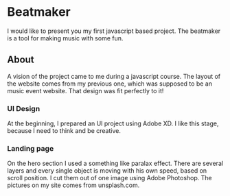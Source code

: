 # Beatmaker

I would like to present you my first javascript based project. The beatmaker is a tool for making music with some fun.

## About

A vision of the project came to me during a javascript course. The layout of the website comes from my previous one, which was supposed to be an music event website. That design was fit perfectly to it!

### UI Design

At the beginning, I prepared an UI project using Adobe XD. I like this stage, because I need to think and be creative.

### Landing page

On the hero section I used a something like paralax effect. There are several layers and every single object is moving with his own speed, based on scroll position. I cut them out of one image using Adobe Photoshop. The pictures on my site comes from unsplash.com.
